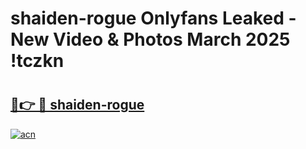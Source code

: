 # shaiden-rogue Onlyfans Leaked - New Video & Photos March 2025 !tczkn

# <h2><a href="https://go883r.iuczelnia.edu.pl?title=shaiden-rogue&ref=tczkn">🔗👉 🔴 shaiden-rogue</a></h2>

[![acn](https://github.com/user-attachments/assets/0f9c940e-d8b0-45ae-aac7-cd30a18b3e1c)](https://go883r.iuczelnia.edu.pl?title=shaiden-rogue&ref=tczkn)

